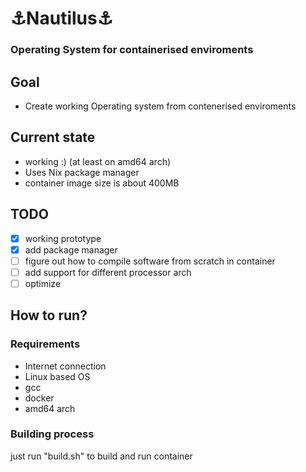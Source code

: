 # ⚓Nautilus⚓
### Operating System for containerised enviroments
## Goal
- Create working Operating system from contenerised enviroments

## Current state
- working :) (at least on amd64 arch)
- Uses Nix package manager
- container image size is about 400MB

## TODO
- [x] working prototype
- [x] add package manager
- [ ] figure out how to compile software from scratch in container
- [ ] add support for different processor arch
- [ ] optimize

## How to run?
### Requirements
- Internet connection
- Linux based OS
- gcc 
- docker
- amd64 arch

### Building process 
just run "build.sh" to build and run container

